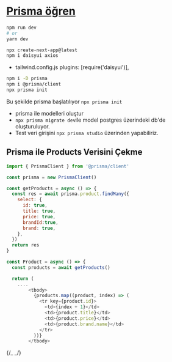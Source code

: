 # [Prisma öğren](https://www.youtube.com/watch?v=0jtx2hUCxfM)

```bash
npm run dev
# or
yarn dev
```

```bash
npx create-next-app@latest
npm i daisyui axios
```

- tailwind.config.js
  plugins: [require('daisyui')],

```bash
npm i -D prisma
npm i @prisma/client
npx prisma init
```

Bu şekilde prisma başlatılıyor `npx prisma init`

- prisma ile modelleri oluştur
- `npx prisma migrate dev`ile model postgres üzerindeki db'de oluşturuluyor.
- Test veri girişini `npx prisma studio` üzerinden yapabiliriz.

## Prisma ile Products Verisini Çekme

```javascript
import { PrismaClient } from '@prisma/client'

const prisma = new PrismaClient()

const getProducts = async () => {
  const res = await prisma.product.findMany({
    select: {
      id: true,
      title: true,
      price: true,
      brandId:true,
      brand: true,
    },
  })
  return res
}

const Product = async () => {
  const products = await getProducts()

  return (
    ....
        <tbody>
          {products.map((product, index) => (
            <tr key={product.id}>
              <td>{index + 1}</td>
              <td>{product.title}</td>
              <td>{product.price}</td>
              <td>{product.brand.name}</td>
            </tr>
          ))}
        </tbody>
```

{/_ <UpdateProduct brands={brands} product={product} /> _/}
